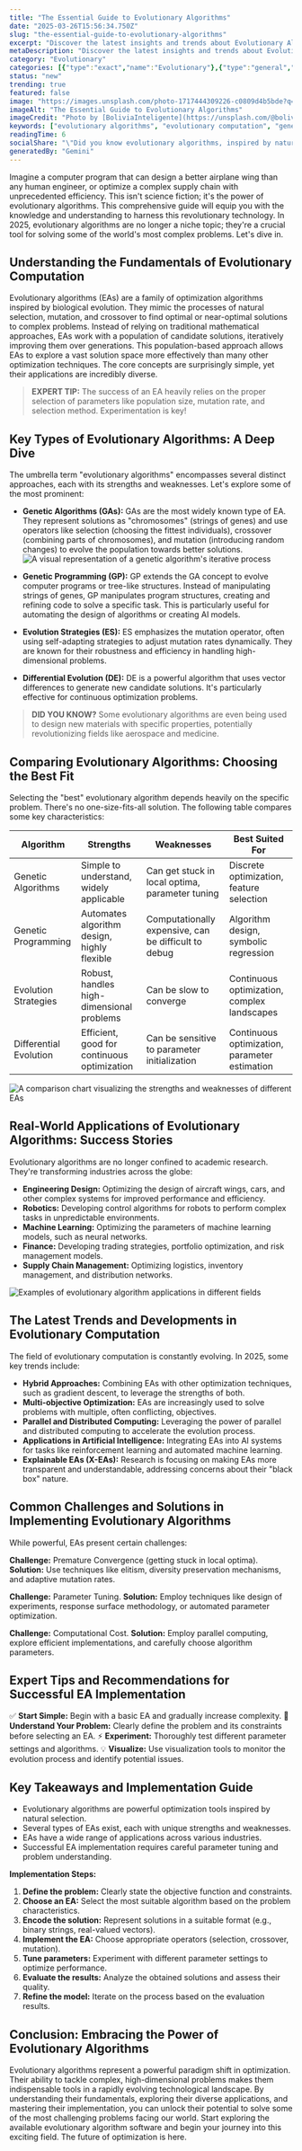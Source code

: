 ```yaml
---
title: "The Essential Guide to Evolutionary Algorithms"
date: "2025-03-26T15:56:34.750Z"
slug: "the-essential-guide-to-evolutionary-algorithms"
excerpt: "Discover the latest insights and trends about Evolutionary Algorithms. This comprehensive guide covers everything you need to know about Evolutionary Algorithms in 2025."
metaDescription: "Discover the latest insights and trends about Evolutionary Algorithms. This comprehensive guide covers everything you need to know about Evolutionary Algor..."
category: "Evolutionary"
categories: [{"type":"exact","name":"Evolutionary"},{"type":"general","name":"Computer Science"},{"type":"medium","name":"Artificial Intelligence"},{"type":"specific","name":"Optimization"},{"type":"niche","name":"Genetic Programming"}]
status: "new"
trending: true
featured: false
image: "https://images.unsplash.com/photo-1717444309226-c0809d4b5bde?q=85&w=1200&fit=max&fm=webp&auto=compress"
imageAlt: "The Essential Guide to Evolutionary Algorithms"
imageCredit: "Photo by [BoliviaInteligente](https://unsplash.com/@boliviainteligente) on Unsplash"
keywords: ["evolutionary algorithms", "evolutionary computation", "genetic algorithms", "genetic programming", "evolutionary algorithm tutorial", "best evolutionary algorithm", "evolutionary algorithm applications", "evolutionary algorithm software", "compare evolutionary algorithms", "buy evolutionary algorithm software"]
readingTime: 6
socialShare: "\"Did you know evolutionary algorithms, inspired by nature, are now designing better airplane wings and optimizing complex supply chains? The power of biological evolution is reshaping technology in 2025!\""
generatedBy: "Gemini"
---
```




Imagine a computer program that can design a better airplane wing than any human engineer, or optimize a complex supply chain with unprecedented efficiency. This isn't science fiction; it's the power of evolutionary algorithms. This comprehensive guide will equip you with the knowledge and understanding to harness this revolutionary technology.  In 2025, evolutionary algorithms are no longer a niche topic; they're a crucial tool for solving some of the world's most complex problems. Let's dive in.

## Understanding the Fundamentals of Evolutionary Computation

Evolutionary algorithms (EAs) are a family of optimization algorithms inspired by biological evolution.  They mimic the processes of natural selection, mutation, and crossover to find optimal or near-optimal solutions to complex problems.  Instead of relying on traditional mathematical approaches, EAs work with a population of candidate solutions, iteratively improving them over generations.  This population-based approach allows EAs to explore a vast solution space more effectively than many other optimization techniques.  The core concepts are surprisingly simple, yet their applications are incredibly diverse.

> **EXPERT TIP:**  The success of an EA heavily relies on the proper selection of parameters like population size, mutation rate, and selection method.  Experimentation is key!

## Key Types of Evolutionary Algorithms: A Deep Dive

The umbrella term "evolutionary algorithms" encompasses several distinct approaches, each with its strengths and weaknesses.  Let's explore some of the most prominent:

* **Genetic Algorithms (GAs):**  GAs are the most widely known type of EA. They represent solutions as "chromosomes" (strings of genes) and use operators like selection (choosing the fittest individuals), crossover (combining parts of chromosomes), and mutation (introducing random changes) to evolve the population towards better solutions. ![A visual representation of a genetic algorithm's iterative process](https://images.unsplash.com/photo-1451187580459-43490279c0fa?q=85&w=1200&fit=max&fm=webp&auto=compress)

* **Genetic Programming (GP):** GP extends the GA concept to evolve computer programs or tree-like structures.  Instead of manipulating strings of genes, GP manipulates program structures, creating and refining code to solve a specific task. This is particularly useful for automating the design of algorithms or creating AI models.

* **Evolution Strategies (ES):** ES emphasizes the mutation operator, often using self-adapting strategies to adjust mutation rates dynamically. They are known for their robustness and efficiency in handling high-dimensional problems.

* **Differential Evolution (DE):** DE is a powerful algorithm that uses vector differences to generate new candidate solutions. It's particularly effective for continuous optimization problems.

> **DID YOU KNOW?**  Some evolutionary algorithms are even being used to design new materials with specific properties, potentially revolutionizing fields like aerospace and medicine.

## Comparing Evolutionary Algorithms: Choosing the Best Fit

Selecting the "best" evolutionary algorithm depends heavily on the specific problem.  There's no one-size-fits-all solution.  The following table compares some key characteristics:

| Algorithm           | Strengths                                     | Weaknesses                                      | Best Suited For                               |
|-----------------------|-------------------------------------------------|-------------------------------------------------|-------------------------------------------------|
| Genetic Algorithms   | Simple to understand, widely applicable         | Can get stuck in local optima, parameter tuning  | Discrete optimization, feature selection        |
| Genetic Programming  | Automates algorithm design, highly flexible     | Computationally expensive, can be difficult to debug | Algorithm design, symbolic regression          |
| Evolution Strategies | Robust, handles high-dimensional problems       | Can be slow to converge                          | Continuous optimization, complex landscapes      |
| Differential Evolution| Efficient, good for continuous optimization   | Can be sensitive to parameter initialization     | Continuous optimization, parameter estimation    |

![A comparison chart visualizing the strengths and weaknesses of different EAs](https://images.unsplash.com/photo-1484417894907-623942c8ee29?q=85&w=1200&fit=max&fm=webp&auto=compress)

## Real-World Applications of Evolutionary Algorithms: Success Stories

Evolutionary algorithms are no longer confined to academic research. They're transforming industries across the globe:

* **Engineering Design:** Optimizing the design of aircraft wings, cars, and other complex systems for improved performance and efficiency.
* **Robotics:** Developing control algorithms for robots to perform complex tasks in unpredictable environments.
* **Machine Learning:**  Optimizing the parameters of machine learning models, such as neural networks.
* **Finance:** Developing trading strategies, portfolio optimization, and risk management models.
* **Supply Chain Management:** Optimizing logistics, inventory management, and distribution networks.

![Examples of evolutionary algorithm applications in different fields](https://images.unsplash.com/photo-1517976487492-5750f3195933?q=85&w=1200&fit=max&fm=webp&auto=compress)

## The Latest Trends and Developments in Evolutionary Computation

The field of evolutionary computation is constantly evolving.  In 2025, some key trends include:

* **Hybrid Approaches:** Combining EAs with other optimization techniques, such as gradient descent, to leverage the strengths of both.
* **Multi-objective Optimization:**  EAs are increasingly used to solve problems with multiple, often conflicting, objectives.
* **Parallel and Distributed Computing:**  Leveraging the power of parallel and distributed computing to accelerate the evolution process.
* **Applications in Artificial Intelligence:**  Integrating EAs into AI systems for tasks like reinforcement learning and automated machine learning.
* **Explainable EAs (X-EAs):**  Research is focusing on making EAs more transparent and understandable, addressing concerns about their "black box" nature.

## Common Challenges and Solutions in Implementing Evolutionary Algorithms

While powerful, EAs present certain challenges:

**Challenge:**  Premature Convergence (getting stuck in local optima).
**Solution:**  Use techniques like elitism, diversity preservation mechanisms, and adaptive mutation rates.

**Challenge:**  Parameter Tuning.
**Solution:**  Employ techniques like design of experiments, response surface methodology, or automated parameter optimization.

**Challenge:**  Computational Cost.
**Solution:**  Employ parallel computing, explore efficient implementations, and carefully choose algorithm parameters.

## Expert Tips and Recommendations for Successful EA Implementation

✅ **Start Simple:** Begin with a basic EA and gradually increase complexity.
🔑 **Understand Your Problem:**  Clearly define the problem and its constraints before selecting an EA.
⚡ **Experiment:**  Thoroughly test different parameter settings and algorithms.
💡 **Visualize:**  Use visualization tools to monitor the evolution process and identify potential issues.

## Key Takeaways and Implementation Guide

* Evolutionary algorithms are powerful optimization tools inspired by natural selection.
* Several types of EAs exist, each with unique strengths and weaknesses.
* EAs have a wide range of applications across various industries.
* Successful EA implementation requires careful parameter tuning and problem understanding.

**Implementation Steps:**

1. **Define the problem:** Clearly state the objective function and constraints.
2. **Choose an EA:** Select the most suitable algorithm based on the problem characteristics.
3. **Encode the solution:** Represent solutions in a suitable format (e.g., binary strings, real-valued vectors).
4. **Implement the EA:** Choose appropriate operators (selection, crossover, mutation).
5. **Tune parameters:** Experiment with different parameter settings to optimize performance.
6. **Evaluate the results:** Analyze the obtained solutions and assess their quality.
7. **Refine the model:** Iterate on the process based on the evaluation results.



## Conclusion: Embracing the Power of Evolutionary Algorithms

Evolutionary algorithms represent a powerful paradigm shift in optimization. Their ability to tackle complex, high-dimensional problems makes them indispensable tools in a rapidly evolving technological landscape.  By understanding their fundamentals, exploring their diverse applications, and mastering their implementation, you can unlock their potential to solve some of the most challenging problems facing our world.  Start exploring the available evolutionary algorithm software and begin your journey into this exciting field.  The future of optimization is here.

